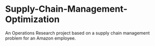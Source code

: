 # Supply-Chain-Management-Optimization
An Operations Research project based on a supply chain management problem for an Amazon employee.
